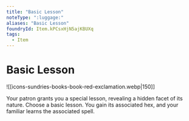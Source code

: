 ```yaml
---
title: "Basic Lesson"
noteType: ":luggage:"
aliases: "Basic Lesson"
foundryId: Item.kPCsxHjN5ajKBUXq
tags:
  - Item
---
```


# Basic Lesson
![[icons-sundries-books-book-red-exclamation.webp|150]]

Your patron grants you a special lesson, revealing a hidden facet of its nature. Choose a basic lesson. You gain its associated hex, and your familiar learns the associated spell.
